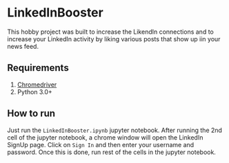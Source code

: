 # LinkedInBooster

This hobby project was built to increase the LikendIn connections and to increase your LinkedIn activity by liking various posts that show up iin your news feed.

## Requirements
1. [Chromedriver](https://chromedriver.chromium.org/downloads)
2. Python 3.0+

## How to run
Just run the `LinkedInBooster.ipynb` jupyter notebook. After running the 2nd cell of the jupyter notebook, a chrome window will open the LinkedIn SignUp page. Click on `Sign In` and then enter your username and password. Once this is done, run rest of the cells in the jupyter notebook.
